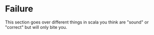 # Failure

This section goes over different things in scala you think are "sound" or "correct" but will only bite you.
